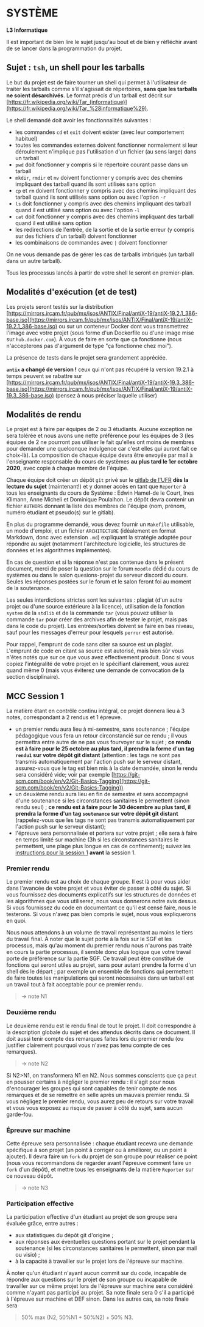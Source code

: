 SYSTÈME
==================

**L3 Informatique**


Il est important de bien lire le sujet jusqu'au bout et de bien y réfléchir
avant de se lancer dans la programmation du projet.


## Sujet : `tsh`, un shell pour les tarballs

Le but du projet est de faire tourner un shell qui permet à
l'utilisateur de traiter les tarballs comme s'il s'agissait de
répertoires, **sans que les tarballs ne soient désarchivés**. Le
format précis d'un tarball est décrit sur
[https://fr.wikipedia.org/wiki/Tar_(informatique)](https://fr.wikipedia.org/wiki/Tar_%28informatique%29).

Le shell demandé doit avoir les fonctionnalités suivantes :

* les commandes `cd` et `exit` doivent exister (avec leur comportement habituel)
* toutes les commandes externes doivent fonctionner normalement si leur déroulement n'implique pas l'utilisation d'un fichier (au sens large) dans un tarball
* `pwd` doit fonctionner y compris si le répertoire courant passe dans un tarball
* `mkdir`, `rmdir` et `mv` doivent fonctionner y compris avec des chemins impliquant des tarball quand ils sont utilisés sans option
* `cp` et `rm` doivent fonctionner y compris avec des chemins impliquant des tarball quand ils sont utilisés sans option ou avec l'option `-r`
* `ls` doit fonctionner y compris avec des chemins impliquant des tarball quand il est utilisé sans option ou avec l'option `-l`
* `cat` doit fonctionner y compris avec des chemins impliquant des tarball quand il est utilisé sans option
* les redirections de l'entrée, de la sortie et de la sortie erreur (y
  compris sur des fichiers d'un tarball) doivent fonctionner
* les combinaisons de commandes avec `|` doivent fonctionner

On ne vous demande pas de gérer les cas de tarballs imbriqués (un tarball dans un autre tarball).

Tous les processus lancés à partir de votre shell le seront en premier-plan.

## Modalités d'exécution (et de test)

Les projets seront testés sur la distribution
[https://mirrors.ircam.fr/pub/mx/isos/ANTIX/Final/antiX-19/antiX-19.2.1_386-base.iso](https://mirrors.ircam.fr/pub/mx/isos/ANTIX/Final/antiX-19/antiX-19.2.1_386-base.iso)
ou sur un conteneur Docker dont vous transmettrez l'image avec votre projet
(sous forme d'un Dockerfile ou d'une image mise sur `hub.docker.com`). À vous de faire en sorte que ça fonctionne (nous n'accepterons pas d'argument de type "ça fonctionne chez moi").

La présence de tests dans le projet sera grandement appréciée.


**`antix` a changé de version !** ceux qui n'ont pas récupéré la
version 19.2.1 à temps peuvent se rabattre sur
[https://mirrors.ircam.fr/pub/mx/isos/ANTIX/Final/antiX-19/antiX-19.3_386-base.iso](https://mirrors.ircam.fr/pub/mx/isos/ANTIX/Final/antiX-19/antiX-19.3_386-base.iso)
(pensez à nous préciser laquelle utiliser)

## Modalités de rendu

Le projet est à faire par équipes de 2 ou 3 étudiants. Aucune exception ne sera
tolérée et nous avons une nette préférence pour les équipes de 3 (les équipes de 2 ne pourront pas utiliser le fait qu'elles ont moins de membres pour demander une quelconque indulgence car c'est elles qui auront fait ce choix-là). La composition de
chaque équipe devra être envoyée par mail à l'enseignante responsable
du cours de systèmes **au plus tard le 1er octobre 2020**, avec copie à
chaque membre de l'équipe.

Chaque équipe doit créer un dépôt `git` privé sur
le [gitlab de l'UFR](https://gaufre.informatique.univ-paris-diderot.fr/) **dès
la lecture du sujet** (maintenant!) et y donner accès en tant que `Reporter` à
tous les enseignants du cours de Système : Edwin Hamel-de le Court, Ines
Klimann, Anne Micheli et Dominique Poulalhon. Le dépôt devra contenir un
fichier `AUTHORS` donnant la liste des membres de l'équipe (nom, prénom,
numéro étudiant et pseudo(s) sur le gitlab).

En plus du programme demandé, vous devez fournir un `Makefile` utilisable, un
mode d'emploi, et un fichier `ARCHITECTURE` (idéalement en format Markdown,
donc avec extension `.md`) expliquant la stratégie adoptée pour répondre au
sujet (notamment l'architecture logicielle, les structures de
données et les algorithmes implémentés).

En cas de question et si la réponse n'est pas contenue dans le présent
document, merci de poser la question sur le forum `moodle` dédié du
cours de systèmes ou dans le salon quesions-projet du serveur discord du cours. Seules les réponses postées sur le forum et le salon feront foi
au moment de la soutenance. 

Les seules interdictions strictes sont les suivantes : plagiat (d'un
autre projet ou d'une source extérieure à la licence), utilisation de
la fonction `system` de la `stdlib` et de la commande `tar` (vous
pouvez utiliser la commande `tar` pour créer des archives afin de
tester le projet, mais pas dans le code du projet). Les
entrées/sorties doivent se faire en bas niveau, sauf pour les messages
d'erreur pour lesquels `perror` est autorisé.

Pour rappel, l'emprunt de code sans citer sa source est un
plagiat. L'emprunt de code en citant sa source est autorisé, mais bien
sûr vous n'êtes notés que sur ce que vous avez effectivement produit.
Donc si vous copiez l'intégralité de votre projet en le spécifiant
clairement, vous aurez quand même 0 (mais vous éviterez une demande de
convocation de la section disciplinaire).


## MCC Session 1
La matière étant en contrôle continu intégral, ce projet donnera lieu
à 3 notes, correspondant à 2 rendus et 1 épreuve.

* un premier rendu aura lieu à mi-semestre, sans soutenance ; l'équipe
  pédagogique vous fera un retour circonstancié sur ce rendu ; il vous
  permettra entre autre de ne pas vous fourvoyer sur le sujet ; **ce rendu est à faire pour le 25 octobre au plus tard, il prendra la forme d'un tag `rendu1` sur votre dépôt git distant** (attention : les tags ne sont pas transmis automatiquement par l'action push sur le serveur distant, assurez-vous que le tag est bien mis à la date demandée, sinon le rendu sera considéré vide; voir par exemple [https://git-scm.com/book/en/v2/Git-Basics-Tagging](https://git-scm.com/book/en/v2/Git-Basics-Tagging))
* un deuxième rendu aura lieu en fin de semestre et sera accompagné
  d'une soutenance si les circonstances sanitaires le permettent
  (sinon rendu seul) ; **ce rendu est à faire pour le 30 décembre au
  plus tard, il prendra la forme d'un tag `soutenance` sur votre dépôt
  git distant** (rappelez-vous que les tags ne sont pas transmis
  automatiquement par l'action push sur le serveur distant);
* l'épreuve sera personnalisée et portera sur votre projet ; elle sera
  à faire en temps limité sur machine (3h si les circonstances
  sanitaires le permettent, une plage plus longue en cas de
  confinement); suivez les [instructions pour la session
  1](session1.md) **avant** la session 1.

### Premier rendu
Le premier rendu est au choix de chaque groupe. Il est là pour vous
aider dans l'avancée de votre projet et vous éviter de passer à côté du
sujet. Si vous fournissez des documents explicatifs sur les structures
de données et les algorithmes que vous utiliserez, nous vous donnerons
notre avis dessus. Si vous fournissez du code en documentant ce qu'il
est censé faire, nous le testerons. Si vous n'avez pas bien compris le
sujet, nous vous expliquerons en quoi.

Nous nous attendons à un volume de travail représentant au moins le
tiers du travail final. À noter que le sujet porte à la fois sur le
SGF et les processus, mais qu'au moment du premier rendu nous n'aurons
pas traité en cours la partie processus, il semble donc plus logique
que votre travail porte de préférence sur la partie SGF. Ce travail
peut être constitué de fonctions qui seront utiles au projet, sans
pour autant prendre la forme d'un shell dès le départ ; par exemple un
ensemble de fonctions qui permettent de faire toutes les manipulations
qui seront nécessaires dans un tarball est un travail tout à fait
acceptable pour ce premier rendu.

> → note N1

### Deuxième rendu
Le deuxième rendu est le rendu final de tout le projet. Il doit
correspondre à la description globale du sujet et des attendus décrits
dans ce document. Il doit aussi tenir compte des remarques faites lors
du premier rendu (ou justifier clairement pourquoi vous n'avez pas
tenu compte de ces remarques).

> → note N2

Si N2>N1, on transformera N1 en N2. Nous sommes conscients que ça peut
en pousser certains à négliger le premier rendu : il s'agit pour nous
d'encourager les groupes qui sont capables de tenir compte
de nos remarques et de se remettre en selle après un mauvais premier
rendu. Si vous négligez le premier rendu, vous aurez peu de retours sur
votre travail et vous vous exposez au risque de passer à côté du
sujet, sans aucun garde-fou.

### Épreuve sur machine

Cette épreuve sera personnalisée : chaque étudiant recevra une demande
spécifique à son projet (un point à corriger ou à améliorer, ou un
point à ajouter). Il devra faire un `fork` du projet de son groupe
pour réaliser ce point (nous vous recommandons de regarder avant
l'épreuve comment faire un `fork` d'un dépôt), et mettre tous les
enseignants de la matière `Reporter` sur ce nouveau dépôt.

> → note N3

### Participation effective

La participation effective d'un étudiant au projet de son groupe sera
évaluée grâce, entre autres :

* aux statistiques du dépôt git d'origine ;
* aux réponses aux éventuelles questions portant sur le projet pendant
  la soutenance (si les circonstances sanitaires le permettent, sinon
  par mail ou visio) ;
* à la capacité à travailler sur le projet lors de l'épreuve sur machine.

À noter qu'un étudiant n'ayant aucun commit sur du code, incapable de
répondre aux questions sur le projet de son groupe ou incapable de
travailler sur ce même projet lors de l'épreuve sur machine sera
considéré comme n'ayant pas participé au projet. Sa note finale
sera 0 s'il a participé à l'épreuve sur machine et DEF sinon. Dans les
autres cas, sa note finale sera

> 50% max (N2, 50%N1 + 50%N2) + 50% N3.
